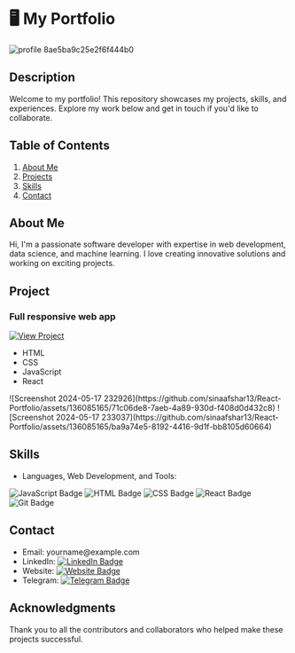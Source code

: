   <h1>🖥️ My Portfolio</h1>

![profile 8ae5ba9c25e2f6f444b0](https://github.com/sinaafshar13/React-Portfolio/assets/136085165/ad21bfbe-ab73-4c86-b06a-daadb6a0e009)

  <h2>Description</h2>
  <p>Welcome to my portfolio! This repository showcases my projects, skills, and experiences. Explore my work below and get in touch if you'd like to collaborate.</p>

  <h2>Table of Contents</h2>
    <ol>
        <li><a href="#about-me">About Me</a></li>
        <li><a href="#projects">Projects</a></li>
        <li><a href="#skills">Skills</a></li>
        <li><a href="#contact">Contact</a></li>
    </ol>

   <h2 id="about-me">About Me</h2>
    <p>Hi, I'm a passionate software developer with expertise in web development, data science, and machine learning. I love creating innovative solutions and working on exciting projects.</p>

  <h2 id="projects">Project</h2>
    <h3>Full responsive web app</h3>
    <a href="https://github.com/yourusername/awesome-web-app"><img src="https://img.shields.io/badge/View-Project-blue" alt="View Project"></a>
    <ul>
        <li>HTML</li>
        <li>CSS</li>
        <li>JavaScript</li>
        <li>React</li>
    </ul>
![Screenshot 2024-05-17 232926](https://github.com/sinaafshar13/React-Portfolio/assets/136085165/71c06de8-7aeb-4a89-930d-f408d0d432c8)
![Screenshot 2024-05-17 233037](https://github.com/sinaafshar13/React-Portfolio/assets/136085165/ba9a74e5-8192-4416-9d1f-bb8105d60664)


  <h2 id="skills">Skills</h2>
    <ul>
        <li>Languages, Web Development, and Tools:
           </li>
    </ul>      
    <img src="https://img.shields.io/badge/-JavaScript-F7DF1E?style=flat&logo=javascript&logoColor=black" alt="JavaScript Badge">
     <img src="https://img.shields.io/badge/-HTML-E34F26?style=flat&logo=html5&logoColor=white" alt="HTML Badge">
                <img src="https://img.shields.io/badge/-CSS-1572B6?style=flat&logo=css3&logoColor=white" alt="CSS Badge">
               <img src="https://img.shields.io/badge/-React-61DAFB?style=flat&logo=react&logoColor=black" alt="React Badge">
                <img src="https://img.shields.io/badge/-Git-F05032?style=flat&logo=git&logoColor=white" alt="Git Badge">
        
   

  <h2 id="contact">Contact</h2>
  <ul>
        <li>Email: yourname@example.com</li>
        <li>LinkedIn: <a href="https://linkedin.com/in/yourprofile"><img src="https://img.shields.io/badge/LinkedIn-Profile-blue" alt="LinkedIn Badge"></a></li>
        <li>Website: <a href="https://yourwebsite.com"><img src="https://img.shields.io/badge/Website-Visit-blue" alt="Website Badge"></a></li>
        <li>Telegram: <a href="https://t.me/yourusername"><img src="https://img.shields.io/badge/Telegram-Contact-blue" alt="Telegram Badge"></a></li>
  </ul>

  <h2>Acknowledgments</h2>
  <p>Thank you to all the contributors and collaborators who helped make these projects successful.</p>

